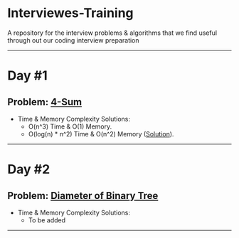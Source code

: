 # Interviewes-Training
A repository for the interview problems &amp; algorithms that we find useful through out our coding interview preparation 

________________________________________________________________________________________________________________________________________
# Day #1
## Problem: [4-Sum](https://leetcode.com/problems/4sum-ii/)
+ Time & Memory Complexity Solutions:
    - O(n^3) Time & O(1) Memory.
    - O(log(n) * n^2) Time & O(n^2) Memory ([Solution](../Solutions/4sums_solution.cpp)).
________________________________________________________________________________________________________________________________________
# Day #2
## Problem: [Diameter of Binary Tree](https://leetcode.com/problems/diameter-of-binary-tree/)
+ Time & Memory Complexity Solutions:
  - To be added
________________________________________________________________________________________________________________________________________
